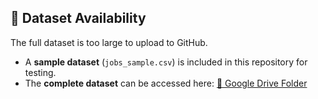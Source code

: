 ## 📂 Dataset Availability  

The full dataset is too large to upload to GitHub.  

- A **sample dataset** (`jobs_sample.csv`) is included in this repository for testing.  
- The **complete dataset** can be accessed here: [🔗 Google Drive Folder](https://drive.google.com/drive/folders/1dv7k5bXg4K7uAGQVugABfMGTl0mLPmcZ?usp=sharing)  